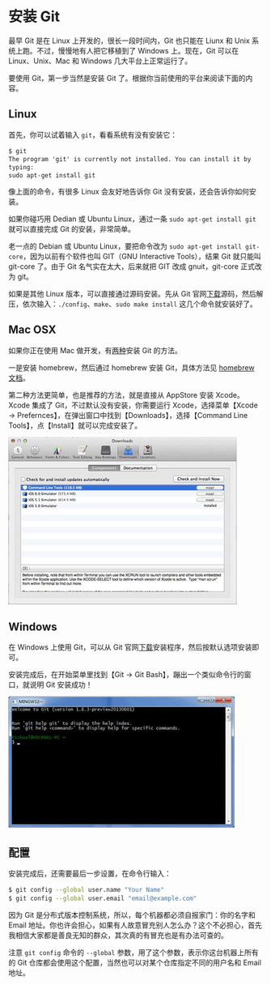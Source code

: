 # 安装 Git

最早 Git 是在 Linux 上开发的，很长一段时间内，Git 也只能在 Liunx 和 Unix 系统上跑。不过，慢慢地有人把它移植到了 Windows 上。现在，Git 可以在 Linux、Unix、Mac 和 Windows 几大平台上正常运行了。

要使用 Git，第一步当然是安装 Git 了。根据你当前使用的平台来阅读下面的内容。

## Linux

首先，你可以试着输入 `git`，看看系统有没有安装它：

```
$ git
The program 'git' is currently not installed. You can install it by typing:
sudo apt-get install git
```

像上面的命令，有很多 Linux 会友好地告诉你 Git 没有安装，还会告诉你如何安装。

如果你碰巧用 Dedian 或 Ubuntu Linux，通过一条 `sudo apt-get install git` 就可以直接完成 Git 的安装，非常简单。

老一点的 Debian 或 Ubuntu Linux，要把命令改为 `sudo apt-get install git-core`，因为以前有个软件也叫 GIT（GNU Interactive Tools），结果 Git 就只能叫 git-core 了。由于 Git 名气实在太大，后来就把 GIT 改成 gnuit，git-core 正式改为 git。

如果是其他 Linux 版本，可以直接通过源码安装。先从 Git 官网[下载](https://git-scm.com/download/linux)源码，然后解压，依次输入：`./config`、`make`、`sudo make install` 这几个命令就安装好了。

## Mac OSX

如果你正在使用 Mac 做开发，有[两种](https://git-scm.com/download/mac)安装 Git 的方法。

一是安装 homebrew，然后通过 homebrew 安装 Git，具体方法见 [homebrew 文档](https://brew.sh)。

第二种方法更简单，也是推荐的方法，就是直接从 AppStore 安装 Xcode。Xcode 集成了 Git，不过默认没有安装，你需要运行 Xcode，选择菜单【Xcode → Prefernces】，在弹出窗口中找到【Downloads】，选择【Command Line Tools】，点【Install】就可以完成安装了。

![04](./images/04.jpg)

## Windows

在 Windows 上使用 Git，可以从 Git 官网[下载](https://git-scm.com/download/win)安装程序，然后按默认选项安装即可。

安装完成后，在开始菜单里找到【Git → Git Bash】，蹦出一个类似命令行的窗口，就说明 Git 安装成功！

![05](./images/05.jpg)

## 配置

安装完成后，还需要最后一步设置，在命令行输入：

```sh
$ git config --global user.name "Your Name"
$ git config --global user.email "email@example.com"
```

因为 Git 是分布式版本控制系统，所以，每个机器都必须自报家门：你的名字和 Email 地址。你也许会担心，如果有人故意冒充别人怎么办？这个不必担心，首先我相信大家都是善良无知的群众，其次真的有冒充也是有办法可查的。

注意 `git config` 命令的 `--global` 参数，用了这个参数，表示你这台机器上所有的 Git 仓库都会使用这个配置，当然也可以对某个仓库指定不同的用户名和 Email 地址。
